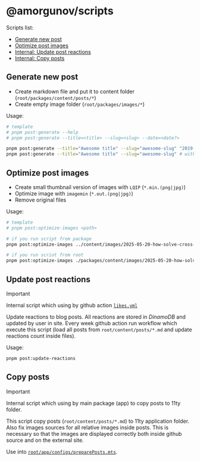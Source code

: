 # @amorgunov/scripts

Scripts list:

- [Generate new post](#generate-new-post)
- [Optimize post images](#optimize-post-images)
- [Internal: Update post reactions](#update-post-reactions)
- [Internal: Copy posts](#copy-posts)

## Generate new post

- Create markdown file and put it to content folder (`root/packages/content/posts/*`)
- Create empty image folder (`root/packages/images/*`)

Usage:

```bash
# template
# pnpm post:generate --help
# pnpm post:generate --title=<title> --slug=<slug> --date=<date?>

pnpm post:generate --title="Awesome title" --slug="awesome-slug" "2019-12-22"
pnpm post:generate --title="Awesome title" --slug="awesome-slug" # with current date
```

## Optimize post images

- Create small thumbnail version of images with `LQIP` (`*.min.(png|jpg)`)
- Optimize image with `imagemin` (`*.out.(png|jpg)`)
- Remove original files

Usage:

```bash
# template
# pnpm post:optimize-images <path>

# if you run script from package
pnpm post:optimize-images ../content/images/2025-05-20-how-solve-cross-imports

# if you run scriot from root
pnpm post:optimize-images ./packages/content/images/2025-05-20-how-solve-cross-imports
```

## Update post reactions

> [!IMPORTANT]
> Internal script which using by github action [`likes.yml`](../../.github/workflows/likes.yml)

Update reactions to blog posts. All reactions are stored in _DinamoDB_ and updated by user in site. Every week github action run workflow which execute this script (load all posts from `root/content/posts/*.md` and update reactions count inside files).

Usage:

```bash
pnpm post:update-reactions
```

## Copy posts

> [!IMPORTANT]
> Internal script which using by main package (app) to copy posts to 11ty folder.

This script copy posts (`root/content/posts/*.md`) to 11ty application folder. Also fix images sources for all relative images inside posts. This is necessary so that the images are displayed correctly both inside github source and on the external site.

Use into [`root/app/configs/preparePosts.mts`](../app/configs/preparePosts.mts).
